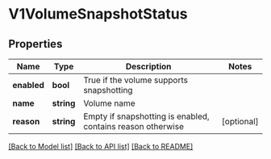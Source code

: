 # V1VolumeSnapshotStatus

## Properties
Name | Type | Description | Notes
------------ | ------------- | ------------- | -------------
**enabled** | **bool** | True if the volume supports snapshotting | 
**name** | **string** | Volume name | 
**reason** | **string** | Empty if snapshotting is enabled, contains reason otherwise | [optional] 

[[Back to Model list]](../README.md#documentation-for-models) [[Back to API list]](../README.md#documentation-for-api-endpoints) [[Back to README]](../README.md)


